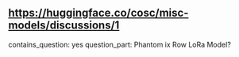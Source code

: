 ## https://huggingface.co/cosc/misc-models/discussions/1

contains_question: yes
question_part: Phantom ix Row LoRa Model?